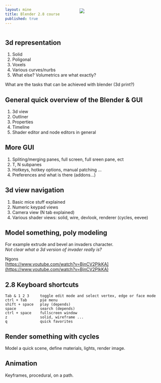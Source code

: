 ```yaml
---
layout: mine
title: Blender 2.8 course
published: true
---
```

<style>
ol > li:hover {
  color: #2693ff;
}
</style>

<a href="#toc" id="markdown-toc-toc"><img src="{{site.baseurl}}/media/blender_logo.png" style="max-width:100%; position:relative; left:50%; transform:translate(-50%, 0%); margin-top: -70px; margin-bottom: 0px"></a>

## 3d representation

1. Solid
1. Poligonal 
1. Voxels
1. Various curves/nurbs
1. What else? Volumetrics are what exactly?

What are the tasks that can be achieved with blender (3d print?)

## General quick overview of the Blender & GUI

1. 3d view
1. Outliner
1. Properties
1. Timeline
1. Shader editor and node editors in general

## More GUI

1. Spliting/merging panes, full screen, full sreen pane, ect
1. T, N subpanes
1. Hotkeys, hotkey options, manual patching ...
1. Preferences and what is there (addons...)

## 3d view navigation

1. Basic mice stuff explained
1. Numeric keypad views
1. Camera view (N tab explained)
1. Various shader views: solid, wire, devlook, renderer (cycles, eevee)

## Model something, poly modeling

For example extrude and bevel an invaders character.  
*Not clear what a 3d version of invader really is?*

Ngons  
[https://www.youtube.com/watch?v=BjnCV2PIkKA](https://www.youtube.com/watch?v=BjnCV2PIkKA)

## 2.8 Keyboard shortcuts

    Tab & 1 2 3     toggle edit mode and select vertex, edge or face mode
    ctrl + Tab      pie menu
    shift + space   play (depends)
    space           search (depends)
    ctrl + space    fullscreen window
    z               solid, wireframe ...
    q               quick favorites

## Render something with cycles

Model a quick scene, define materials, lights, render image.

## Animation

Keyframes, procedural, on a path.
